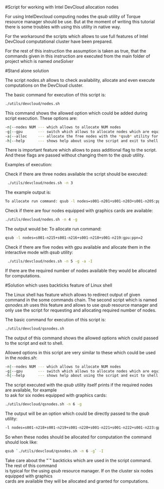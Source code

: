 #Script for working with Intel DevCloud allocation nodes

For using IntelDevcloud computing nodes the _qsub_ utility of Torque resource manager should be use. But at the moment of writing this tutorial
there is some troubles with using this utility in native way.

For the workaround the scripts which allows to use full features of Intel DevCloud computational cluster have been prepared.

For the rest of this instruction the assumption is taken as true,
that the commands given in this instruction are executed from the main folder of project which is named _oneSolver_

#Stand alone solution

The script _nodes.sh_ allows to check availability, allocate and
even execute computations on the DevCloud cluster.

The basic command for execution of this script is:

```bash
./utils/devcloud/nodes.sh
```

This command shows the allowed option which could be added during
script execution. These options are:

```bash
-n|--nodes NUM --- which allows to allocate NUM nodes
-g|--gpu       --- switch which allows to allocate nodes which are equipment with the graphics card, without this switch enabled the nodes its not important
-a|--alloc     --- allocate the free nodes with the *qsub* utility for running software
-h|--help      --- shows help about using the script and exit to shell
```
There is important feature which allows to pass additional flag to the script. And these flags are passed without changing them
to the _qsub_ utility.

Examples of execution:

Check if there are three nodes available the script should be executed:
```bash
 ./utils/devcloud/nodes.sh -n 3
```
The example output is:

```bash
To allocate run command: qsub -l nodes=s001-n201+s001-n203+s001-n205:ppn=2
```

Check if there are four nodes equipped with graphics cards are available:

```bash
./utils/devcloud/nodes.sh -n 4 -g
```

The output would be:
To allocate run command: 

```bash
qsub -l nodes=s001-n215+s001-n216+s001-n218+s001-n219:gpu:ppn=2
```

Check if there are five nodes with gpu available and allocate them in the interactive mode
with _qsub_ utility:

```bash
 ./utils/devcloud/nodes.sh -n 5 -g -a -I
```

If there are the required number of nodes available they would be allocated for computations.


#Solution which uses backticks feature of Linux shell

The Linux shell has feature which allows to redirect output of given command in the some commands
chain. The second script which is named _qsnodes.sh_ uses this feature and allows to use _qsub_
resource manager and only use the script for requesting and allocating required number of nodes.

The basic command for execution of this script is:

```bash
./utils/devcloud/qsnodes.sh
```
The output of this command shows the allowed options which could passed to the script and exit to shell.

Allowed options in this script are very similar to these which could be used in the _nodes.sh_:

```bash
-n|--nodes NUM --- which allows to allocate NUM nodes
-g|--gpu       --- switch which allows to allocate nodes which are equipment with the graphics card, without this switch enabled the nodes its not important
-h|--help      --- shows help about using the script and exit to shell
```

The script executed with the _qsub_ utility itself prints if the required nodes are available, for example  
to ask for six nodes equipped with graphics cards:

```bash
./utils/devcloud/qsnodes.sh -n 6 -g
```
The output will be an option which could be directly passed to the _qsub_ utility:

```bash
-l nodes=s001-n218+s001-n219+s001-n220+s001-n221+s001-n222+s001-n223:gpu:ppn=2
```

So when these nodes should be allocated for computation the command should look like:

```bash
qsub `./utils/devcloud/qsnodes.sh -n 6 -g` -I
```
Take care about the "`" backticks which are used in the script command. The rest of this command  
is typical for the using _qsub_ resource manager. If on the cluster six nodes equipped with graphics  
cards are available they will be allocated and granted for computations.

 






